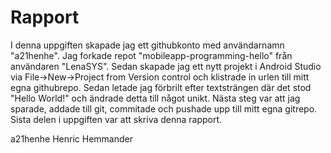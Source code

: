 
# Rapport

I denna uppgiften skapade jag ett githubkonto med användarnamn "a21henhe". Jag forkade repot "mobileapp-programming-hello"
från användaren "LenaSYS". Sedan skapade jag ett nytt projekt i Android Studio via File->New->Project from Version control och klistrade
in urlen till mitt egna githubrepo. Sedan letade jag förbrilt efter textsträngen där det stod "Hello World!" och ändrade detta till något unikt.
Nästa steg var att jag sparade, addade till git, commitade och pushade upp till mitt egna gitrepo. Sista delen i uppgiften var att skriva denna rapport.

a21henhe
Henric Hemmander